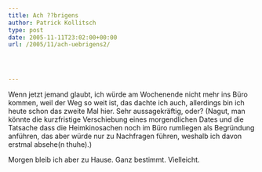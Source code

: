 ```yaml
---
title: Ach ??brigens
author: Patrick Kollitsch
type: post
date: 2005-11-11T23:02:00+00:00
url: /2005/11/ach-uebrigens2/




---
```

Wenn jetzt jemand glaubt, ich würde am Wochenende nicht mehr ins Büro kommen, weil der Weg so weit ist, das dachte ich auch, allerdings bin ich heute schon das zweite Mal hier. Sehr aussagekräftig, oder? (Nagut, man könnte die kurzfristige Verschiebung eines morgendlichen Dates und die Tatsache dass die Heimkinosachen noch im Büro rumliegen als Begründung anführen, das aber würde nur zu Nachfragen führen, weshalb ich davon erstmal absehe(n thuhe).)

Morgen bleib ich aber zu Hause. Ganz bestimmt. Vielleicht.
